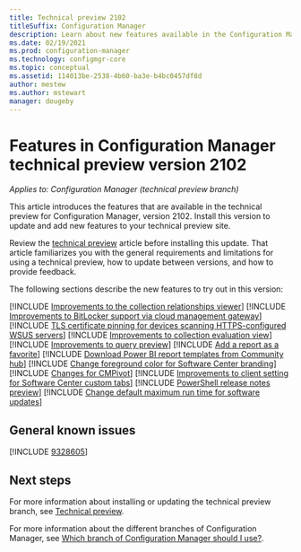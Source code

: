 ```yaml
---
title: Technical preview 2102
titleSuffix: Configuration Manager
description: Learn about new features available in the Configuration Manager technical preview branch version 2102.
ms.date: 02/19/2021
ms.prod: configuration-manager
ms.technology: configmgr-core
ms.topic: conceptual
ms.assetid: 114013be-2538-4b60-ba3e-b4bc0457df8d
author: mestew
ms.author: mstewart
manager: dougeby
---
```


# Features in Configuration Manager technical preview version 2102

*Applies to: Configuration Manager (technical preview branch)*

This article introduces the features that are available in the technical preview for Configuration Manager, version 2102. Install this version to update and add new features to your technical preview site.

Review the [technical preview](../technical-preview.md) article before installing this update. That article familiarizes you with the general requirements and limitations for using a technical preview, how to update between versions, and how to provide feedback.

The following sections describe the new features to try out in this version:

<!-- [!INCLUDE [Example feature name](includes/2102/1234567.md)] -->

[!INCLUDE [Improvements to the collection relationships viewer](includes/2102/8543508.md)]
[!INCLUDE [Improvements to BitLocker support via cloud management gateway](includes/2102/8845996.md)]
[!INCLUDE [TLS certificate pinning for devices scanning HTTPS-configured WSUS servers](includes/2102/8913032.md)]
[!INCLUDE [Improvements to collection evaluation view](includes/2102/8787410.md)]
[!INCLUDE [Improvements to query preview](includes/2102/8680235.md)]
[!INCLUDE [Add a report as a favorite](includes/2102/8034298.md)]
[!INCLUDE [Download Power BI report templates from Community hub](includes/2102/5679831.md)]
[!INCLUDE [Change foreground color for Software Center branding](includes/2102/8655575.md)]
[!INCLUDE [Changes for CMPivot](includes/2102/7898885.md)]
[!INCLUDE [Improvements to client setting for Software Center custom tabs](includes/2102/9142301.md)]
[!INCLUDE [PowerShell release notes preview](includes/2102/9117629.md)]
[!INCLUDE [Change default maximum run time for software updates](includes/2102/7833866.md)]

## General known issues

[!INCLUDE [9328605](includes/2102/ki9328605.md)]

## Next steps

For more information about installing or updating the technical preview branch, see [Technical preview](../technical-preview.md).

For more information about the different branches of Configuration Manager, see [Which branch of Configuration Manager should I use?](../../understand/which-branch-should-i-use.md).
